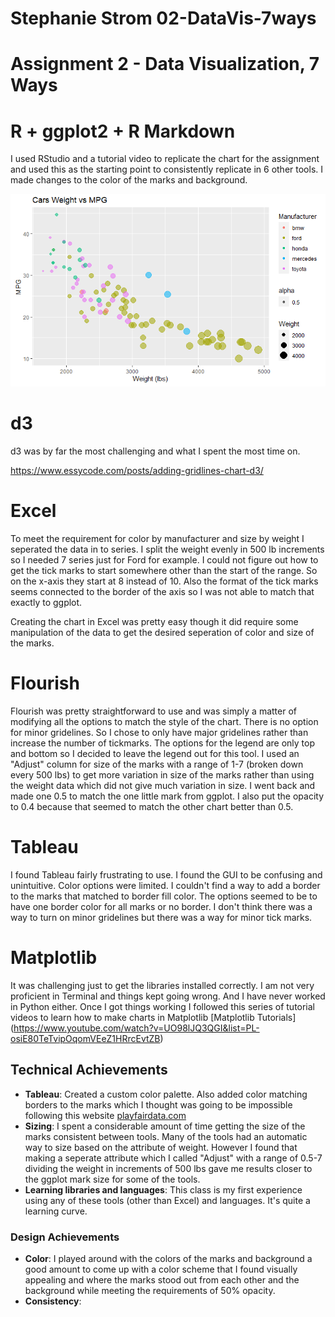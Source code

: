 # Stephanie Strom 02-DataVis-7ways

Assignment 2 - Data Visualization, 7 Ways  
===

# R + ggplot2 + R Markdown

I used RStudio and a tutorial video to replicate the chart for the assignment and used this as the starting point to consistently replicate in 6 other tools. I made changes to the color of the marks and background.


![ggplot2](img/ggplot2.png)

# d3

d3 was by far the most challenging and what I spent the most time on. 

<a href = "https://www.essycode.com/posts/adding-gridlines-chart-d3/">https://www.essycode.com/posts/adding-gridlines-chart-d3/</a>

# Excel

To meet the requirement for color by manufacturer and size by weight I seperated the data in to series. I split the weight evenly in 500 lb increments so I needed 7 series just for Ford for example. I could not figure out how to get the tick marks to start somewhere other than the start of the range. So on the x-axis they start at 8 instead of 10. Also the format of the tick marks seems connected to the border of the axis so I was not able to match that exactly to ggplot.

Creating the chart in Excel was pretty easy though it did require some manipulation of the data to get the desired seperation of color and size of the marks. 

# Flourish

Flourish was pretty straightforward to use and was simply a matter of modifying all the options to match the style of the chart. There is no option for minor gridelines. So I chose to only have major gridelines rather than increase the number of tickmarks. The options for the legend are only top and bottom so I decided to leave the legend out for this tool. I used an "Adjust" column for size of the marks with a range of 1-7 (broken down every 500 lbs) to get more variation in size of the marks rather than using the weight data which did not give much variation in size. I went back and made one 0.5 to match the one little mark from ggplot. I also put the opacity to 0.4 because that seemed to match the other chart better than 0.5.

# Tableau

I found Tableau fairly frustrating to use. I found the GUI to be confusing and unintuitive. Color options were limited. I couldn't find a way to add a border to the marks that matched to border fill color. The options seemed to be to have one border color for all marks or no border. I don't think there was a way to turn on minor gridelines but there was a way for minor tick marks. 

# Matplotlib

It was challenging just to get the libraries installed correctly. I am not very proficient in Terminal and things kept going wrong. And I have never worked in Python either. Once I got things working I followed this series of tutorial videos to learn how to make charts in Matplotlib [Matplotlib Tutorials] (https://www.youtube.com/watch?v=UO98lJQ3QGI&list=PL-osiE80TeTvipOqomVEeZ1HRrcEvtZB)


## Technical Achievements
- **Tableau**: Created a custom color palette. Also added color matching borders to the marks which I thought was going to be impossible following this website <a href = "https://playfairdata.com/3-ways-to-make-stunning-scatter-plots-in-tableau"/> playfairdata.com </a>
- **Sizing**: I spent a considerable amount of time getting the size of the marks consistent between tools. Many of the tools had an automatic way to size based on the attribute of weight. However I found that making a seperate attribute which I called "Adjust" with a range of 0.5-7 dividing the weight in increments of 500 lbs gave me results closer to the ggplot mark size for some of the tools.
- **Learning libraries and languages**: This class is my first experience using any of these tools (other than Excel) and languages. It's quite a learning curve.

### Design Achievements
- **Color**: I played around with the colors of the marks and background a good amount to come up with a color scheme that I found visually appealing and where the marks stood out from each other and the background while meeting the requirements of 50% opacity. 
- **Consistency**:
